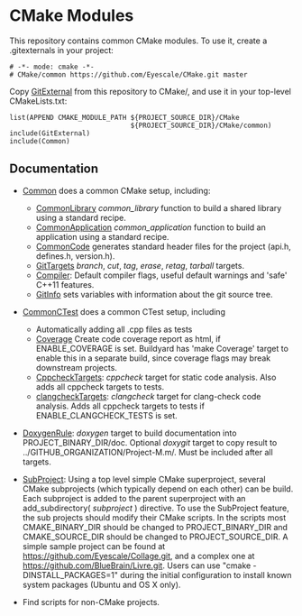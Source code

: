 # CMake Modules

This repository contains common CMake modules. To use it, create a
.gitexternals in your project:

    # -*- mode: cmake -*-
    # CMake/common https://github.com/Eyescale/CMake.git master

Copy [GitExternal](GitExternal.cmake) from this repository to CMake/,
and use it in your top-level CMakeLists.txt:

    list(APPEND CMAKE_MODULE_PATH ${PROJECT_SOURCE_DIR}/CMake
                                  ${PROJECT_SOURCE_DIR}/CMake/common)
    include(GitExternal)
    include(Common)

## Documentation

* [Common](Common.cmake) does a common CMake setup, including:
    * [CommonLibrary](CommonLibrary.cmake) *common_library* function to
      build a shared library using a standard recipe.
    * [CommonApplication](CommonApplication.cmake) *common_application*
      function to build an application using a standard recipe.
    * [CommonCode](CommonCode.cmake) generates standard header files for
      the project (api.h, defines.h, version.h).
    * [GitTargets](GitTargets.cmake) *branch*, *cut*, *tag*, *erase*,
      *retag*, *tarball* targets.
    * [Compiler](Compiler.cmake): Default compiler flags, useful default
      warnings and 'safe' C++11 features.
    * [GitInfo](GitInfo.cmake) sets variables with information about the
      git source tree.
* [CommonCTest](CommonCTest.cmake) does a common CTest setup, including
    * Automatically adding all .cpp files as tests
    * [Coverage](Coverage.cmake) Create code coverage report as html, if
      ENABLE_COVERAGE is set. Buildyard has 'make Coverage' target to
      enable this in a separate build, since coverage flags may break
      downstream projects.
    * [CppcheckTargets](CppcheckTargets.cmake): *cppcheck* target for
      static code analysis. Also adds all cppcheck targets to tests.
    * [clangcheckTargets](clangcheckTargets.cmake): *clangcheck* target for
      clang-check code analysis. Adds all cppcheck targets to tests if
      ENABLE_CLANGCHECK_TESTS is set.
* [DoxygenRule](DoxygenRule.cmake): *doxygen* target to build
  documentation into PROJECT_BINARY_DIR/doc. Optional *doxygit* target to
  copy result to ../GITHUB_ORGANIZATION/Project-M.m/. Must be included
  after all targets.
* [SubProject](SubProject.cmake): Using a top level simple CMake
  superproject, several CMake subprojects (which typically depend on
  each other) can be build. Each subproject is added to the parent
  superproject with an add_subdirectory( *subproject* ) directive. To
  use the SubProject feature, the sub projects should modify their CMake
  scripts. In the scripts most CMAKE_BINARY_DIR should be changed to
  PROJECT_BINARY_DIR and CMAKE_SOURCE_DIR should be changed to
  PROJECT_SOURCE_DIR. A simple sample project can be found at
  https://github.com/Eyescale/Collage.git, and a complex one at
  https://github.com/BlueBrain/Livre.git. Users can use
  "cmake -DINSTALL_PACKAGES=1" during the initial configuration to
  install known system packages (Ubuntu and OS X only).

* Find scripts for non-CMake projects.
